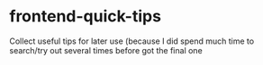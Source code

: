 # frontend-quick-tips
Collect useful tips for later use (because I did spend much time to search/try out several times before got the final one
